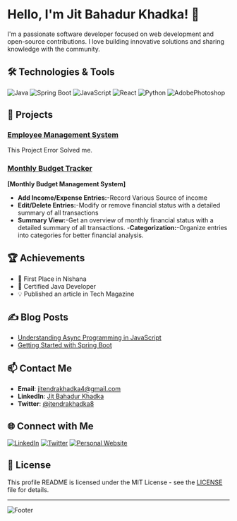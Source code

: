 # Hello, I'm Jit Bahadur Khadka! 👋


I'm a passionate software developer focused on web development and open-source contributions. I love building innovative solutions and sharing knowledge with the community.

## 🛠 Technologies & Tools

![Java](https://img.shields.io/badge/Java-ED8B00?style=for-the-badge&logo=java&logoColor=white)
![Spring Boot](https://img.shields.io/badge/Spring%20Boot-6DB33F?style=for-the-badge&logo=spring-boot&logoColor=white)
![JavaScript](https://img.shields.io/badge/JavaScript-F7DF1E?style=for-the-badge&logo=javascript&logoColor=black)
![React](https://img.shields.io/badge/React-20232A?style=for-the-badge&logo=react&logoColor=61DAFB)
![Python](https://img.shields.io/badge/Python-DD0031?style=for-the-badge&logo=python&logoColor=white)
![AdobePhotoshop](https://img.shields.io/badge/photoshop-2496ED?style=for-the-badge&logo=adobephotoshpo&logoColor=white)

## 🚀 Projects

### [Employee Management System]([https://github.com/jitendra977/awesome-project](https://github.com/jitendra977/E-mapp1.0/tree/a03a4142418547ccbc394d03be5be6a4a24729ca))

This Project Error Solved me.

### [Monthly Budget Tracker]([https://github.com/jitendra977/another-project](https://github.com/jitendra977/mysite))
**[Monthly Budget Management System]** 
- **Add Income/Expense Entries:**-Record Various Source of income
- **Edit/Delete Entries:**-Modify or remove financial status with a detailed summary of all transactions
- **Summary View:**-Get an overview of monthly financial status with a detailed summary of all transactions.
-**Categorization:**-Organize entries into categories for better financial analysis.


## 🏆 Achievements

- 🥇 First Place in Nishana 
- 📜 Certified Java Developer
- 💡 Published an article in Tech Magazine

## ✍️ Blog Posts

- [Understanding Async Programming in JavaScript](https://yourblog.com/async-programming-js)
- [Getting Started with Spring Boot](https://yourblog.com/spring-boot)

## 📫 Contact Me

- **Email**: jitendrakhadka4@gmail.com
- **LinkedIn**: [Jit Bahadur Khadka](https://www.linkedin.com/in/jitendrakhadka4)
- **Twitter**: [@jtendrakhadka8](https://twitter.com/johnsmith)

## 🌐 Connect with Me

[![LinkedIn](https://img.shields.io/badge/LinkedIn-0A66C2?style=for-the-badge&logo=linkedin&logoColor=white)](https://www.linkedin.com/in/jit-bahadur-khadka)
[![Twitter](https://img.shields.io/badge/Twitter-1DA1F2?style=for-the-badge&logo=twitter&logoColor=white)](https://twitter.com/jitendrakhadka8)
[![Personal Website](https://img.shields.io/badge/Website-000000?style=for-the-badge&logo=web&logoColor=white)](https://jbk.com.np)

## 📝 License

This profile README is licensed under the MIT License - see the [LICENSE](LICENSE) file for details.

---

![Footer](https://via.placeholder.com/1200x100.png?text=Thank+You+for+Visiting)
